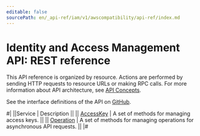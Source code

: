 ```yaml
---
editable: false
sourcePath: en/_api-ref/iam/v1/awscompatibility/api-ref/index.md
---
```


# Identity and Access Management API: REST reference

This API reference is organized by resource. Actions are performed by sending HTTP requests to resource URLs or making RPC calls. For more information about API architecture, see [API Concepts](/docs/api-design-guide/).

See the interface definitions of the API on [GitHub](https://github.com/yandex-cloud/cloudapi).

#|
||Service | Description ||
|| [AccessKey](AccessKey/index.md) | A set of methods for managing access keys. ||
|| [Operation](Operation/index.md) | A set of methods for managing operations for asynchronous API requests. ||
|#